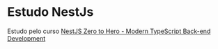 # Estudo NestJs

Estudo pelo curso [NestJS Zero to Hero - Modern TypeScript Back-end Development
](https://www.udemy.com/share/101Xti3@prn_MIm3n78CBPHyY3oJwaZIKvoHUirfGT_FbObt4QFu6JSWiPK1UxqWUR0p2semww==/)